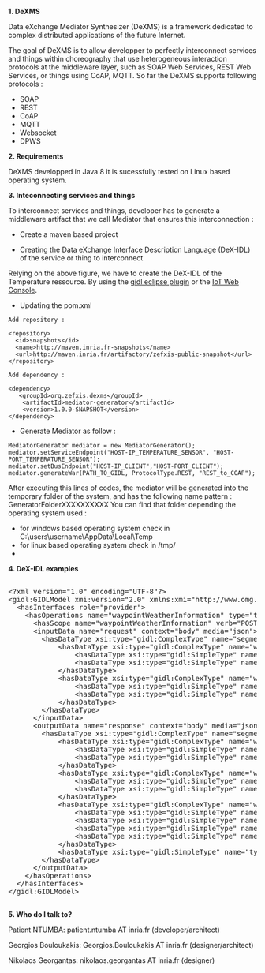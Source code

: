 **1.  DeXMS**

Data eXchange Mediator Synthesizer  (DeXMS) is a framework dedicated to complex distributed applications of the future Internet.

The goal of DeXMS is to allow developper to  perfectly interconnect services and things within choreography that use heterogeneous interaction protocols at the middleware layer, such as SOAP Web Services, REST Web Services, or things using CoAP, MQTT. So far the DeXMS supports following protocols : 

*  SOAP
*  REST
*  CoAP
*  MQTT
*  Websocket
*  DPWS


**2. Requirements**

DeXMS developped in Java 8 it is sucessfully tested on Linux based operating system.

**3.  Inteconnecting services and things**

To interconnect services and things, developer has to generate a middleware artifact that we call Mediator that ensures this interconnection :


*  Create a maven based project

*  Creating the  Data eXchange Interface Description Language (DeX-IDL) of the service or thing to interconnect 
 
Relying on the above figure, we have to create the DeX-IDL of the Temperature ressource. By using the [gidl eclipse plugin](https://gitlab.inria.fr/zefxis/DeX-IDL) or the [IoT Web Console](https://gitlab.inria.fr/pntumba/vsb-web-console/wikis/home).

*  Updating the pom.xml 

```
Add repository :

<repository>
  <id>snapshots</id>
  <name>http://maven.inria.fr-snapshots</name>
  <url>http://maven.inria.fr/artifactory/zefxis-public-snapshot</url>
</repository>

Add dependency :

<dependency>
   <groupId>org.zefxis.dexms</groupId>
	<artifactId>mediator-generator</artifactId>
    <version>1.0.0-SNAPSHOT</version>
</dependency>
```
	
*  Generate Mediator as follow :

```
MediatorGenerator mediator = new MediatorGenerator();
mediator.setServiceEndpoint("HOST-IP_TEMPERATURE_SENSOR", "HOST-PORT_TEMPERATURE_SENSOR");
mediator.setBusEndpoint("HOST-IP_CLIENT","HOST-PORT_CLIENT");
mediator.generateWar(PATH_TO_GIDL, ProtocolType.REST, "REST_to_COAP");
```
After executing this lines of codes, the mediator will be generated into the temporary folder of the system, and  has the following name pattern : GeneratorFolderXXXXXXXXXX
You can find that folder depending the operating system used : 
- for  windows based operating system check in C:\users\username\AppData\Local\Temp
- for linux based operating system check in /tmp/
- 




**4.  DeX-IDL examples**

<pre>

&lt;?xml version="1.0" encoding="UTF-8"?&gt;
&lt;gidl:GIDLModel xmi:version="2.0" xmlns:xmi="http://www.omg.org/XMI" xmlns:xsi="http://www.w3.org/2001/XMLSchema-instance" xmlns:gidl="http://eu.chorevolution/modelingnotations/gidl" hostAddress="http://jinx.viktoria.chalmers.se:3000/" protocol="REST"&gt;
  &lt;hasInterfaces role="provider"&gt;
    &lt;hasOperations name="waypointWeatherInformation" type="two_way_sync" qos="reliable"&gt;
      &lt;hasScope name="waypointWeatherInformation" verb="POST" uri="waypointWeatherInformation"/&gt;
      &lt;inputData name="request" context="body" media="json"&gt;
        &lt;hasDataType xsi:type="gidl:ComplexType" name="segmentInformationRequest" minOccurs="one" maxOccurs="one"&gt;
			&lt;hasDataType xsi:type="gidl:ComplexType" name="waypoint0" minOccurs="one" maxOccurs="one"&gt;
				&lt;hasDataType xsi:type="gidl:SimpleType" name="lat" minOccurs="one" maxOccurs="one" type="string"/&gt;
				&lt;hasDataType xsi:type="gidl:SimpleType" name="lon" minOccurs="one" maxOccurs="one" type="string"/&gt;
			&lt;/hasDataType&gt;
		    &lt;hasDataType xsi:type="gidl:ComplexType" name="waypoint1" minOccurs="one" maxOccurs="one"&gt;
				&lt;hasDataType xsi:type="gidl:SimpleType" name="lat" minOccurs="one" maxOccurs="one" type="string"/&gt;
				&lt;hasDataType xsi:type="gidl:SimpleType" name="lon" minOccurs="one" maxOccurs="one" type="string"/&gt;
			&lt;/hasDataType&gt;
        &lt;/hasDataType&gt;
      &lt;/inputData&gt;
      &lt;outputData name="response" context="body" media="json"&gt;
		&lt;hasDataType xsi:type="gidl:ComplexType" name="segmentWeatherInformationResponse" minOccurs="one" maxOccurs="one"&gt;
			&lt;hasDataType xsi:type="gidl:ComplexType" name="waypoint0" minOccurs="one" maxOccurs="one"&gt;
				&lt;hasDataType xsi:type="gidl:SimpleType" name="lat" minOccurs="one" maxOccurs="one" type="string"/&gt;
				&lt;hasDataType xsi:type="gidl:SimpleType" name="lon" minOccurs="one" maxOccurs="one" type="string"/&gt;
			&lt;/hasDataType&gt;
			&lt;hasDataType xsi:type="gidl:ComplexType" name="waypoint1" minOccurs="one" maxOccurs="one"&gt;
				&lt;hasDataType xsi:type="gidl:SimpleType" name="lat" minOccurs="one" maxOccurs="one" type="string"/&gt;
				&lt;hasDataType xsi:type="gidl:SimpleType" name="lon" minOccurs="one" maxOccurs="one" type="string"/&gt;
			&lt;/hasDataType&gt;
			&lt;hasDataType xsi:type="gidl:ComplexType" name="weatherInfo" minOccurs="one" maxOccurs="one"&gt;
				&lt;hasDataType xsi:type="gidl:SimpleType" name="roadTemperature" minOccurs="one" maxOccurs="one" type="string"/&gt;
				&lt;hasDataType xsi:type="gidl:SimpleType" name="airTemperature" minOccurs="one" maxOccurs="one" type="string"/&gt;
				&lt;hasDataType xsi:type="gidl:SimpleType" name="airRelativeHumidity" minOccurs="one" maxOccurs="one" type="string"/&gt;
				&lt;hasDataType xsi:type="gidl:SimpleType" name="windForce" minOccurs="one" maxOccurs="one" type="string"/&gt;
			&lt;/hasDataType&gt;
			&lt;hasDataType xsi:type="gidl:SimpleType" name="type" minOccurs="one" maxOccurs="one" type="string"/&gt;
		&lt;/hasDataType&gt;
      &lt;/outputData&gt;    
	&lt;/hasOperations&gt;
  &lt;/hasInterfaces&gt;
&lt;/gidl:GIDLModel&gt;

</pre>

**5.  Who do I talk to?**

Patient NTUMBA: patient.ntumba AT inria.fr (developer/architect)

Georgios Bouloukakis: Georgios.Bouloukakis AT inria.fr (designer/architect)

Nikolaos Georgantas: nikolaos.georgantas AT inria.fr (designer)










